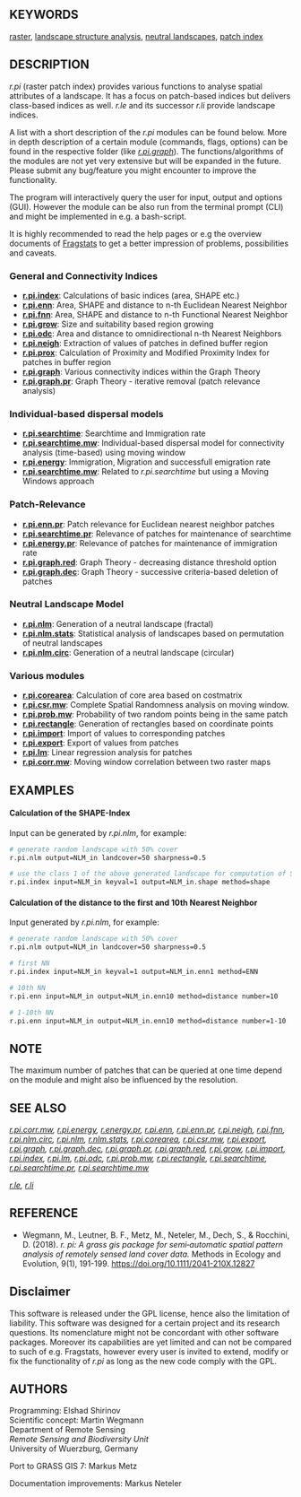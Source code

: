 ## KEYWORDS

[raster](raster.md), [landscape structure
analysis](topic_landscape_structure_analysis.md), [neutral
landscapes](keywords.md#neutral-landscapes), [patch
index](keywords.md#patch-index)

## DESCRIPTION

*r.pi* (raster patch index) provides various functions to analyse
spatial attributes of a landscape. It has a focus on patch-based indices
but delivers class-based indices as well. *r.le* and its successor
*r.li* provide landscape indices.

A list with a short description of the *r.pi* modules can be found
below. More in depth description of a certain module (commands, flags,
options) can be found in the respective folder (like
*[r.pi.graph](r.pi.graph.md)*). The functions/algorithms of the modules
are not yet very extensive but will be expanded in the future. Please
submit any bug/feature you might encounter to improve the functionality.

The program will interactively query the user for input, output and
options (GUI). However the module can be also run from the terminal
prompt (CLI) and might be implemented in e.g. a bash-script.

It is highly recommended to read the help pages or e.g the overview
documents of
[Fragstats](https://web.archive.org/web/20211022092443/https://www.umass.edu/landeco/research/fragstats/documents/fragstats_documents.html)
to get a better impression of problems, possibilities and caveats.

### General and Connectivity Indices

  - **[r.pi.index](r.pi.index.md)**: Calculations of basic indices
    (area, SHAPE etc.)
  - **[r.pi.enn](r.pi.enn.md)**: Area, SHAPE and distance to n-th
    Euclidean Nearest Neighbor
  - **[r.pi.fnn](r.pi.fnn.md)**: Area, SHAPE and distance to n-th
    Functional Nearest Neighbor
  - **[r.pi.grow](r.pi.grow.md)**: Size and suitability based region
    growing
  - **[r.pi.odc](r.pi.odc.md)**: Area and distance to omnidirectional
    n-th Nearest Neighbors
  - **[r.pi.neigh](r.pi.neigh.md)**: Extraction of values of patches in
    defined buffer region
  - **[r.pi.prox](r.pi.prox.md)**: Calculation of Proximity and Modified
    Proximity Index for patches in buffer region
  - **[r.pi.graph](r.pi.graph.md)**: Various connectivity indices within
    the Graph Theory
  - **[r.pi.graph.pr](r.pi.graph.pr.md)**: Graph Theory - iterative
    removal (patch relevance analysis)

### Individual-based dispersal models

  - **[r.pi.searchtime](r.pi.searchtime.md)**: Searchtime and
    Immigration rate
  - **[r.pi.searchtime.mw](r.pi.searchtime.mw.md)**: Individual-based
    dispersal model for connectivity analysis (time-based) using moving
    window
  - **[r.pi.energy](r.pi.energy.md)**: Immigration, Migration and
    successfull emigration rate
  - **[r.pi.searchtime.mw](r.pi.searchtime.mw.md)**: Related to
    *r.pi.searchtime* but using a Moving Windows approach

### Patch-Relevance

  - **[r.pi.enn.pr](r.pi.enn.pr.md)**: Patch relevance for Euclidean
    nearest neighbor patches
  - **[r.pi.searchtime.pr](r.pi.searchtime.pr.md)**: Relevance of
    patches for maintenance of searchtime
  - **[r.pi.energy.pr](r.pi.energy.pr.md)**: Relevance of patches for
    maintenance of immigration rate
  - **[r.pi.graph.red](r.pi.graph.red.md)**: Graph Theory - decreasing
    distance threshold option
  - **[r.pi.graph.dec](r.pi.graph.dec.md)**: Graph Theory - successive
    criteria-based deletion of patches

### Neutral Landscape Model

  - **[r.pi.nlm](r.pi.nlm.md)**: Generation of a neutral landscape
    (fractal)
  - **[r.pi.nlm.stats](r.pi.nlm.stats.md)**: Statistical analysis of
    landscapes based on permutation of neutral landscapes
  - **[r.pi.nlm.circ](r.pi.nlm.circ.md)**: Generation of a neutral
    landscape (circular)

### Various modules

  - **[r.pi.corearea](r.pi.corearea.md)**: Calculation of core area
    based on costmatrix
  - **[r.pi.csr.mw](r.pi.csr.mw.md)**: Complete Spatial Randomness
    analysis on moving window.
  - **[r.pi.prob.mw](r.pi.prob.mw.md)**: Probability of two random
    points being in the same patch
  - **[r.pi.rectangle](r.pi.rectangle.md)**: Generation of rectangles
    based on coordinate points
  - **[r.pi.import](r.pi.import.md)**: Import of values to corresponding
    patches
  - **[r.pi.export](r.pi.export.md)**: Export of values from patches
  - **[r.pi.lm](r.pi.lm.md)**: Linear regression analysis for patches
  - **[r.pi.corr.mw](r.pi.corr.mw.md)**: Moving window correlation
    between two raster maps

## EXAMPLES

#### Calculation of the SHAPE-Index

Input can be generated by *r.pi.nlm*, for example:

```sh
# generate random landscape with 50% cover
r.pi.nlm output=NLM_in landcover=50 sharpness=0.5

# use the class 1 of the above generated landscape for computation of SHAPE-Index
r.pi.index input=NLM_in keyval=1 output=NLM_in.shape method=shape
```

#### Calculation of the distance to the first and 10th Nearest Neighbor

Input generated by *r.pi.nlm*, for example:

```sh
# generate random landscape with 50% cover
r.pi.nlm output=NLM_in landcover=50 sharpness=0.5

# first NN
r.pi.index input=NLM_in keyval=1 output=NLM_in.enn1 method=ENN

# 10th NN
r.pi.enn input=NLM_in output=NLM_in.enn10 method=distance number=10

# 1-10th NN
r.pi.enn input=NLM_in output=NLM_in.enn10 method=distance number=1-10
```

## NOTE

The maximum number of patches that can be queried at one time depend on
the module and might also be influenced by the resolution.

## SEE ALSO

*[r.pi.corr.mw](r.pi.corr.mw.md), [r.pi.energy](r.pi.energy.md),
[r.energy.pr](r.pi.energy.pr.md), [r.pi.enn](r.pi.enn.md),
[r.pi.enn.pr](r.pi.enn.pr.md), [r.pi.neigh](r.pi.neigh.md),
[r.pi.fnn](r.pi.fnn.md), [r.pi.nlm.circ](r.pi.nlm.circ.md),
[r.pi.nlm](r.pi.nlm.md), [r.nlm.stats](r.pi.nlm.stats.md),
[r.pi.corearea](r.pi.corearea.md), [r.pi.csr.mw](r.pi.csr.mw.md),
[r.pi.export](r.pi.export.md), [r.pi.graph](r.pi.graph.md),
[r.pi.graph.dec](r.pi.graph.dec.md), [r.pi.graph.pr](r.pi.graph.pr.md),
[r.pi.graph.red](r.pi.graph.red.md), [r.pi.grow](r.pi.grow.md),
[r.pi.import](r.pi.import.md), [r.pi.index](r.pi.index.md),
[r.pi.lm](r.pi.lm.md), [r.pi.odc](r.pi.odc.md),
[r.pi.prob.mw](r.pi.prob.mw.md), [r.pi.rectangle](r.pi.rectangle.md),
[r.pi.searchtime](r.pi.searchtime.md),
[r.pi.searchtime.pr](r.pi.searchtime.pr.md),
[r.pi.searchtime.mw](r.pi.searchtime.mw.md)*

*[r.le](r.le.md),
[r.li](https://grass.osgeo.org/grass-stable/manuals/r.li.html)*

## REFERENCE

  - Wegmann, M., Leutner, B. F., Metz, M., Neteler, M., Dech, S., &
    Rocchini, D. (2018). *r. pi: A grass gis package for semi‐automatic
    spatial pattern analysis of remotely sensed land cover data.*
    Methods in Ecology and Evolution, 9(1), 191-199.
    <https://doi.org/10.1111/2041-210X.12827>

## Disclaimer

This software is released under the GPL license, hence also the
limitation of liability. This software was designed for a certain
project and its research questions. Its nomenclature might not be
concordant with other software packages. Moreover its capabilities are
yet limited and can not be compared to such of e.g. Fragstats, however
every user is invited to extend, modify or fix the functionality of
*r.pi* as long as the new code comply with the GPL.

## AUTHORS

Programming: Elshad Shirinov  
Scientific concept: Martin Wegmann  
Department of Remote Sensing  
*Remote Sensing and Biodiversity Unit*  
University of Wuerzburg, Germany

Port to GRASS GIS 7: Markus Metz

Documentation improvements: Markus Neteler
